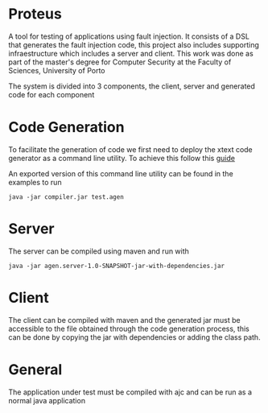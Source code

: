 # Proteus
A tool for testing of applications using fault injection. It consists of a DSL that generates the fault injection code, this project also includes supporting infraestructure which includes a server and client.
This work was done as part of the master's degree for Computer Security at the Faculty of Sciences, University of Porto

The system is divided into 3 components, the client, server and generated code for each component

# Code Generation

To facilitate the generation of code we first need to deploy the xtext code generator as a command line utility. To achieve this follow this [guide](https://goto40.github.io/self-dsl/xtext_deploy_command_line/#generate-a-command-line-version-of-the-code-generator)

An exported version of this command line utility can be found in the examples
to run

```
java -jar compiler.jar test.agen
```

# Server

The server can be compiled using maven and run with

```
java -jar agen.server-1.0-SNAPSHOT-jar-with-dependencies.jar
```

# Client

The client can be compiled with maven and the generated jar must be accessible to the file obtained through the code generation process, this can be done by copying the jar with dependencies or adding the class path.

# General

The application under test must be compiled with ajc and can be run as a normal java application
